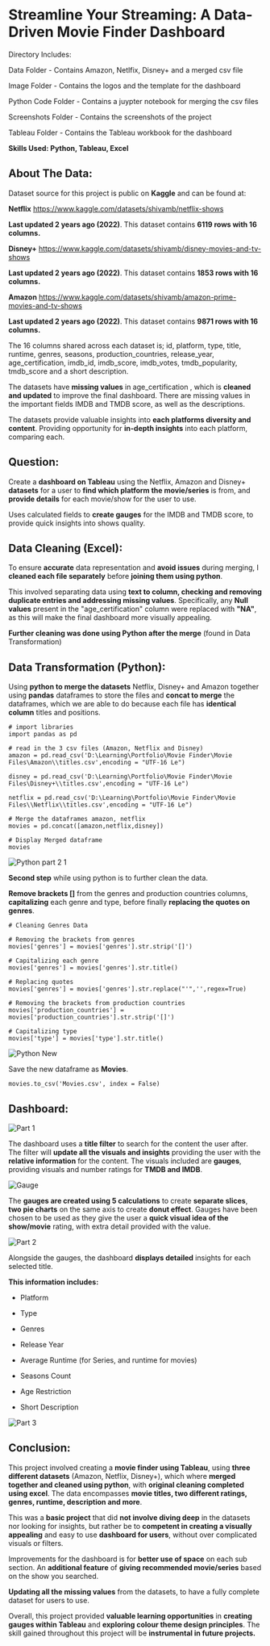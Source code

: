 # Streamline Your Streaming: A Data-Driven Movie Finder Dashboard

Directory Includes:

Data Folder - Contains Amazon, Netlfix, Disney+ and a merged csv file

Image Folder - Contains the logos and the template for the dashboard

Python Code Folder - Contains a juypter notebook for merging the csv files

Screenshots Folder - Contains the screenshots of the project

Tableau Folder - Contains the Tableau workbook for the dashboard



**Skills Used: Python, Tableau, Excel**


## About The Data:

Dataset source for this project is public on **Kaggle** and can be found at:

**Netflix** https://www.kaggle.com/datasets/shivamb/netflix-shows

**Last updated 2 years ago (2022)**. This dataset contains **6119 rows with 16 columns.**

**Disney+** https://www.kaggle.com/datasets/shivamb/disney-movies-and-tv-shows

**Last updated 2 years ago (2022)**. This dataset contains **1853 rows with 16 columns.**

**Amazon** https://www.kaggle.com/datasets/shivamb/amazon-prime-movies-and-tv-shows

**Last updated 2 years ago (2022)**. This dataset contains **9871 rows with 16 columns.**

The 16 columns shared across each dataset is; id, platform, type, title, runtime, genres, seasons, production_countries, release_year, age_certification, imdb_id, imdb_score, imdb_votes, tmdb_popularity, tmdb_score and a short description. 

The datasets have **missing values** in age_certification , which is **cleaned and updated** to improve the final dashboard. There are missing values in the important fields IMDB and TMDB score, as well as the descriptions.

The datasets provide valuable insights into **each platforms diversity and content**. Providing opportunity for **in-depth insights** into each platform, comparing each.


## Question:

Create a **dashboard on Tableau** using the Netflix, Amazon and Disney+ **datasets** for a user to **find which platform the movie/series** is from, and **provide details** for each movie/show for the user to use. 

Uses calculated fields to **create gauges** for the IMDB and TMDB score, to provide quick insights into shows quality.


## Data Cleaning (Excel):

To ensure **accurate** data representation and **avoid issues** during merging, I **cleaned each file separately** before **joining them using python**. 

This involved separating data using **text to column, checking and removing duplicate entries and addressing missing values**. Specifically, any **Null values** present in the "age_certification" column were replaced with **"NA"**, as this will make the final dashboard more visually appealing.

**Further cleaning was done using Python after the merge** (found in Data Transformation)

## Data Transformation (Python):

Using **python to merge the datasets** Netflix, Disney+ and Amazon together using **pandas** dataframes to store the files and **concat to merge** the dataframes, which we are able to do because each file has **identical column** titles and positions. 
```
# import libraries
import pandas as pd
```
```
# read in the 3 csv files (Amazon, Netflix and Disney)
amazon = pd.read_csv('D:\Learning\Portfolio\Movie Finder\Movie Files\Amazon\\titles.csv',encoding = "UTF-16 Le")

disney = pd.read_csv('D:\Learning\Portfolio\Movie Finder\Movie Files\Disney+\\titles.csv',encoding = "UTF-16 Le")

netflix = pd.read_csv('D:\Learning\Portfolio\Movie Finder\Movie Files\\Netflix\\titles.csv',encoding = "UTF-16 Le")
```
```
# Merge the dataframes amazon, netflix
movies = pd.concat([amazon,netflix,disney])

# Display Merged dataframe
movies
```
![Python part 2 1](https://github.com/LeFrenchy5/Data-Analyst-Projects/assets/123564919/17477056-1819-43f0-9a90-55f8ea5036f1)

**Second step** while using python is to further clean the data. 

**Remove brackets []** from the genres and production countries columns, **capitalizing** each genre and type, before finally **replacing the quotes on genres**.
```
# Cleaning Genres Data

# Removing the brackets from genres
movies['genres'] = movies['genres'].str.strip('[]')

# Capitalizing each genre
movies['genres'] = movies['genres'].str.title()

# Replacing quotes
movies['genres'] = movies['genres'].str.replace("'",'',regex=True)

# Removing the brackets from production countries
movies['production_countries'] = movies['production_countries'].str.strip('[]')

# Capitalizing type
movies['type'] = movies['type'].str.title()
```

![Python New](https://github.com/LeFrenchy5/Data-Analyst-Projects/assets/123564919/6747420a-e252-40be-8c72-5e0f7068f472)

Save the new dataframe as **Movies**.
```
movies.to_csv('Movies.csv', index = False)
```

## Dashboard:

![Part 1](https://github.com/LeFrenchy5/Data-Analyst-Projects/assets/123564919/053854fc-9337-4119-bc15-2cccf314384c)

The dashboard uses a **title filter** to search for the content the user after. The filter will **update all the visuals and insights** providing the user with the **relative information** for the content. The visuals included are **gauges**, providing visuals and number ratings for **TMDB and IMDB**. 

![Gauge](https://github.com/LeFrenchy5/Data-Analyst-Projects/assets/123564919/a7ef3e3e-e8a9-4a2c-86e2-9849c47f7d5a)

The **gauges are created using 5 calculations** to create **separate slices**, **two pie charts** on the same axis to create **donut effect**. Gauges have been chosen to be used as they give the user a **quick visual idea of the show/movie** rating, with extra detail provided with the value. 

![Part 2](https://github.com/LeFrenchy5/Data-Analyst-Projects/assets/123564919/6131e554-514d-405e-b21b-dbf65c6b313e)

Alongside the gauges, the dashboard **displays detailed** insights for each selected title.

**This information includes:**

+ Platform

+ Type

+ Genres

+ Release Year

+ Average Runtime (for Series, and runtime for movies)

+ Seasons Count

+ Age Restriction

+ Short Description

![Part 3](https://github.com/LeFrenchy5/Data-Analyst-Projects/assets/123564919/94869766-73c6-458b-b38c-603284a6a311)

## Conclusion:

This project involved creating a **movie finder using Tableau**, using **three different datasets** (Amazon, Netflix, Disney+), which where **merged together and cleaned using python**, with **original cleaning completed using excel**. The data encompasses **movie titles, two different ratings, genres, runtime, description and more**. 

This was a **basic project** that did **not involve diving deep** in the datasets nor looking for insights, but rather be to **competent in creating a visually appealing** and easy to use **dashboard for users**, without over complicated visuals or filters. 

Improvements for the dashboard is for **better use of space** on each sub section. An **additional feature** of **giving recommended movie/series** based on the show you searched. 

**Updating all the missing values** from the datasets, to have a fully complete dataset for users to use. 

Overall, this project provided **valuable learning opportunities** in **creating gauges within Tableau** and **exploring colour theme design principles**. The skill gained throughout this project will be **instrumental in future projects.**
